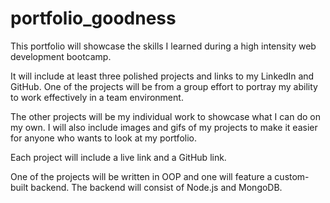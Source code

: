 # portfolio_goodness
This portfolio will showcase the skills I learned during a high intensity web development bootcamp.

It will include at least three polished projects and links to my LinkedIn and GitHub.
One of the projects will be from a group effort to portray my ability to work effectively in a team environment.

The other projects will be my individual work to showcase what I can do on my own.
I will also include images and gifs of my projects to make it easier for anyone who wants to look at my portfolio.

Each project will include a live link and a GitHub link.

One of the projects will be written in OOP and one will feature a custom-built backend. The backend will consist of Node.js and MongoDB.
